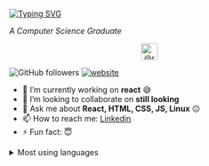 [![Typing SVG](https://readme-typing-svg.herokuapp.com?font=ubuntu&color=%2302A81C&lines=Hi%2C+I'm+Ruben+Shibu;I'm+a+front-end+Developer;Ethical+Hacker)](https://git.io/typing-svg)

<!-- <h1 align="center">Hi there <img src="https://media.giphy.com/media/hvRJCLFzcasrR4ia7z/giphy.gif" width="25px">, I'm Ruben Shibu </h1> -->

<p><em>A Computer Science Graduate</em></p>
<p align="center">
<a href="https://rubenshibu.medium.com/" target="blank">
<img align="center" src="https://cdn.jsdelivr.net/npm/simple-icons@3.0.1/icons/medium.svg" alt="@rubenshibu" height="30" width="30" />
</a>
</p>

<!-- [![Linkedin: anmol](https://img.shields.io/badge/rubenshibu?style=flat-square&logo=Linkedin&logoColor=white&link=https://www.linkedin.com/in/rubenshibu/)](https://www.linkedin.com/in/rubenshibu/)
 -->
![GitHub followers](https://img.shields.io/github/followers/rubenshibu?label=Follow&style=social)
[![website](https://img.shields.io/badge/Website-46a2f1.svg?&style=flat-square&logo=Google-Chrome&logoColor=white&link=http://rubenshibu.tech/)](http://rubenshibu.tech/)


- 🔭 I’m currently working on **react** :sweat_smile:
- 👯 I’m looking to collaborate on **still looking**
- 💬 Ask me about **React, HTML, CSS, JS, Linux** :neutral_face:
- 📫 How to reach me: [Linkedin](https://www.linkedin.com/in/ruben-shibu-b7607b183/)
- ⚡ Fun fact: :innocent:

<details>
      <summary>Most using languages</summary>
<img align="center" alt="Ruben's github stats" src="https://github-readme-stats.rubenshibu.vercel.app/api/top-langs?username=rubenshibu&show_icons=true&hide_border=true&layout=compact" />
</details>









